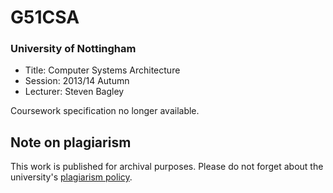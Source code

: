 # G51CSA
### University of Nottingham
* Title: Computer Systems Architecture
* Session: 2013/14 Autumn
* Lecturer: Steven Bagley


Coursework specification no longer available.


## Note on plagiarism
This work is published for archival purposes. Please do not forget about the university's [plagiarism policy](https://www.nottingham.ac.uk/studyingeffectively/writing/plagiarism/index.aspx).
